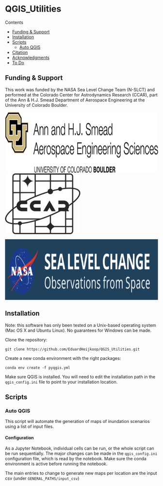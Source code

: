 # QGIS_Utilities

Contents
- [Funding & Support](#funding---support)
- [Installation](#installation)
- [Scripts](#scripts)
  * [Auto QGIS](#auto-qgis)
- [Citation](#citation)
- [Acknowledgments](#acknowledgments)
- [To Do](#to-do)

## Funding & Support

This work was funded by the NASA Sea Level Change Team (N-SLCT) and performed at the Colorado Center for Astrodynamics Research (CCAR), part of the Ann & H.J. Smead Department of Aerospace Engineering at the University of Colorado Boulder.

<p float "middle">
    <a href="https://www.colorado.edu/aerospace">
        <img src="https://raw.githubusercontent.com/EduardHeijkoop/EduardHeijkoop.github.io/refs/heads/main/Assets/Images/CU_Smead_Logo.png" height=200 alt="CU Aerospace Engineering"/>
    </a>
    <a href="https://www.colorado.edu/ccar">
        <img src="https://raw.githubusercontent.com/EduardHeijkoop/EduardHeijkoop.github.io/refs/heads/main/Assets/Images/CCAR_Logo.jpg" height=200 alt="Colorado Center for Astrodynamics Research"/>
    </a>
</p>


<p float "middle">
    <a href="https://sealevel.nasa.gov">
        <img src="https://raw.githubusercontent.com/EduardHeijkoop/EduardHeijkoop.github.io/refs/heads/main/Assets/Images/NSLCT_Logo.png" height=200 alt="NASA Sea Level Change Team" />
    </a>
</p>



## Installation

Note: this software has only been tested on a Unix-based operating system (Mac OS X and Ubuntu Linux). No guarantees for Windows can be made.

Clone the repository:

    git clone https://github.com/EduardHeijkoop/QGIS_Utilities.git

Create a new conda environment with the right packages:

    conda env create -f pyqgis.yml

Make sure QGIS is installed. You will need to edit the installation path in the `qgis_config.ini` file to point to your installation location. 

## Scripts

### Auto QGIS

This script will automate the generation of maps of inundation scenarios using a list of input files.

#### Configuration

As a Jupyter Notebook, individual cells can be run, or the whole script can be run sequentially. The major changes can be made in the `qgis_config.ini` configuration file, which is read by the notebook. Make sure the conda environment is active before running the notebook.

The main entries to change to generate new maps per location are the input csv (under `GENERAL_PATHS/input_csv`)